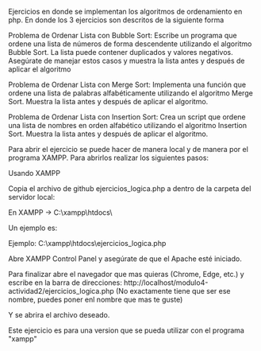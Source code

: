 Ejercicios en donde se implementan los algoritmos de ordenamiento en php. En donde los 3 ejercicios son descritos de la siguiente  forma 

  Problema de Ordenar Lista con Bubble Sort:
Escribe un programa que ordene una lista de números de forma descendente utilizando el algoritmo Bubble Sort. La lista puede contener duplicados y valores negativos. Asegúrate de manejar estos casos y muestra la lista antes y después de aplicar el algoritmo

  Problema de Ordenar Lista con Merge Sort:
Implementa una función que ordene una lista de palabras alfabéticamente utilizando el algoritmo Merge Sort. Muestra la lista antes y después de aplicar el algoritmo.

  Problema de Ordenar Lista con Insertion Sort:
Crea un script que ordene una lista de nombres en orden alfabético utilizando el algoritmo Insertion Sort. Muestra la lista antes y después de aplicar el algoritmo.

Para abrir el ejercicio se puede hacer de manera local y de manera por el programa XAMPP. Para abrirlos realizar los siguientes pasos:

Usando XAMPP

Copia el archivo de github ejercicios_logica.php a dentro de la carpeta del servidor local:

En XAMPP → C:\xampp\htdocs\

Un ejemplo es:

Ejemplo: C:\xampp\htdocs\ejercicios_logica.php

Abre XAMPP Control Panel y asegúrate de que el Apache esté iniciado.

Para finalizar abre el navegador que mas quieras (Chrome, Edge, etc.) y escribe en la barra de direcciones: http://localhost/modulo4-actividad2/ejercicios_logica.php (No exactamente tiene que ser ese nombre, puedes poner enl nombre que mas te guste)

Y se abrira el archivo deseado.

Este ejercicio es para una version que se pueda utilizar con el programa "xampp"
